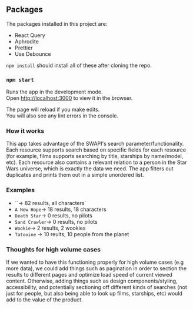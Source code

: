 ## Packages

The packages installed in this project are:

- React Query
- Aphrodite
- Prettier
- Use Debounce

`npm install` should install all of these after cloning the repo.

### `npm start`

Runs the app in the development mode.\
Open [http://localhost:3000](http://localhost:3000) to view it in the browser.

The page will reload if you make edits.\
You will also see any lint errors in the console.

### How it works

This app takes advantage of the SWAPI's search parameter/functionality. Each resource supports search based on specific fields for each resource (for example, films supports searching by title, starships by name/model, etc). Each resource also contains a relevant relation to a person in the Star Wars universe, which is exactly the data we need. The app filters out duplicates and prints them out in a simple unordered list.

### Examples

- ``-> 82 results, all characters`
- `A New Hope`-> 18 results, 18 characters
- `Death Star`-> 0 results, no pilots
- `Sand Crawler`-> 0 results, no pilots
- `Wookie`-> 2 results, 2 wookies
- `Tatooine` -> 10 reults, 10 people from the planet

### Thoughts for high volume cases

If we wanted to have this functioning properly for high volume cases (e.g more data), we could add things such as pagination in order to section the results to different pages and optimize load speed of current viewed content. Otherwise, adding things such as design components/styling, accessibility, and potentially sectioning off different kinds of searches (not just for people, but also being able to look up films, starships, etc) would add to the value of the product.
